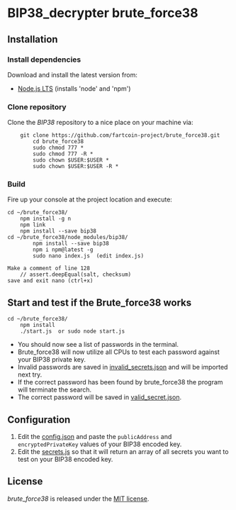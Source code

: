 BIP38_decrypter brute_force38
=================
## Installation

### Install dependencies

Download and install the latest version from:

* [Node.js LTS](https://nodejs.org/en/download/) (installs 'node' and 'npm')

### Clone repository

Clone the *BIP38* repository to a nice place on your machine via:

```
	git clone https://github.com/fartcoin-project/brute_force38.git
		cd brute_force38
		sudo chmod 777 *
		sudo chmod 777 -R *
		sudo chown $USER:$USER *
		sudo chown $USER:$USER -R *
```

### Build

Fire up your console at the project location and execute:

```
cd ~/brute_force38/
	npm install -g n
	npm link
	npm install --save bip38
cd ~/brute_force38/node_modules/bip38/
		npm install --save bip38
		npm i npm@latest -g
		sudo nano index.js  (edit index.js)
		
Make a comment of line 128
	// assert.deepEqual(salt, checksum)
save and exit nano (ctrl+x)		
```

## Start and test if the Brute_force38 works
```
cd ~/brute_force38/	
	npm install
	./start.js  or sudo node start.js
```	

* You should now see a list of passwords in the terminal.
* Brute_force38 will now utilize all CPUs to test each password against your BIP38 private key. 
* Invalid passwords are saved in [invalid_secrets.json](./invalid_secrets.json) and will be imported next try.
* If the correct password has been found by brute_force38 the program will terminate the search. 
* The correct password will be saved in [valid_secret.json](./valid_secret.json).

## Configuration

1. Edit the [config.json](./config.json) and paste the `publicAddress` and `encryptedPrivateKey` values of your BIP38 encoded key.
2. Edit the [secrets.js](./secrets.js) so that it will return an array of all secrets you want to test on your BIP38 encoded key.

License
-------
*brute_force38* is released under the [MIT license](https://opensource.org/licenses/MIT).
